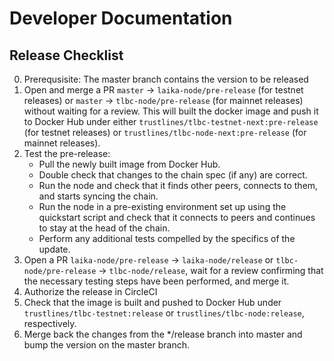 # Developer Documentation

## Release Checklist

0. Prerequsisite: The master branch contains the version to be
   released
1. Open and merge a PR `master` -> `laika-node/pre-release` (for
   testnet releases) or `master` -> `tlbc-node/pre-release` (for
   mainnet releases) without waiting for a review. This will built
   the docker image and push it to Docker Hub under either
   `trustlines/tlbc-testnet-next:pre-release` (for testnet
   releases) or `trustlines/tlbc-node-next:pre-release` (for mainnet
   releases).
2. Test the pre-release:
   - Pull the newly built image from Docker Hub.
   - Double check that changes to the chain spec (if any) are
     correct.
   - Run the node and check that it finds other peers, connects to
     them, and starts syncing the chain.
   - Run the node in a pre-existing environment set up using the
     quickstart script and check that it connects to peers and
     continues to stay at the head of the chain.
   - Perform any additional tests compelled by the specifics of the
     update.
3. Open a PR `laika-node/pre-release` -> `laika-node/release` or
   `tlbc-node/pre-release` -> `tlbc-node/release`, wait for a review
   confirming that the necessary testing steps have been performed,
   and merge it.
4. Authorize the release in CircleCI
5. Check that the image is built and pushed to Docker Hub under
   `trustlines/tlbc-testnet:release` or
   `trustlines/tlbc-node:release`, respectively.
6. Merge back the changes from the */release branch into master and
   bump the version on the master branch.
